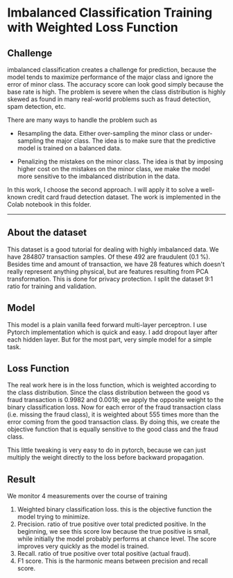 # Imbalanced Classification Training with Weighted Loss Function

## Challenge

imbalanced classification creates a challenge for prediction, because the model tends to maximize performance of the major class and ignore the error of minor class. The accuracy score can look good simply because the base rate is high. The problem is severe when the class distribution is highly skewed as found in many real-world problems such as fraud detection, spam detection, etc. 

There are many ways to handle the problem such as

- Resampling the data. Either over-sampling the minor class or under-sampling the major class. The idea is to make sure that the predictive model is trained on a balanced data.

- Penalizing the mistakes on the minor class. The idea is that by imposing higher cost on the mistakes on the minor class, we make the model more sensitive to the imbalanced distribution in the data.

In this work, I choose the second approach. I will apply it to solve a well-known credit card fraud detection dataset. The work is implemented in the Colab notebook in this folder.

---

## About the dataset

This dataset is a good tutorial for dealing with highly imbalanced data. We have 284807 transaction samples. Of these 492 are fraudulent (0.1 %). Besides time and amount of transaction, we have 28 features which doesn't really represent anything physical, but are features resulting from PCA transformation. This is done for privacy protection. I split the dataset 9:1 ratio for training and validation.


## Model

This model is a plain vanilla feed forward multi-layer perceptron. I use Pytorch implementation which is quick and easy. I add dropout layer after each hidden layer. But for the most part, very simple model for a simple task.


## Loss Function

The real work here is in the loss function, which is weighted according to the class distribution. Since the class distribution between the good vs fraud transaction is 0.9982 and 0.0018; we apply the opposite weight to the binary classification loss. Now for each error of the fraud transaction class (i.e. missing the fraud class), it is weighted about 555 times more than the error coming from the good transaction class. By doing this, we create the objective function that is equally sensitive to the good class and the fraud class.

This little tweaking is very easy to do in pytorch, because we can just multiply the weight directly to the loss before backward propagation.

## Result

We monitor 4 measurements over the course of training

1. Weighted binary classification loss. this is the objective function the model trying to minimize.
2. Precision. ratio of true positive over total predicted positive. In the beginning, we see this score low because the true positive is small, while initially the model probably performs at chance level. The score improves very quickly as the model is trained.
3. Recall. ratio of true positive over total positive (actual fraud).
4. F1 score. This is the harmonic means between precision and recall score.



